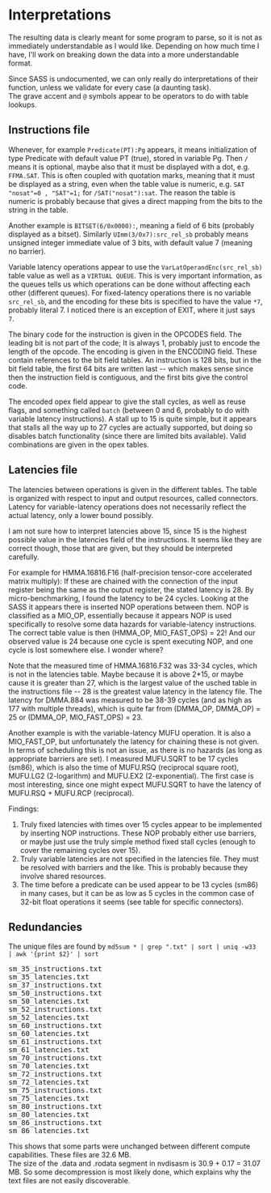 
# Interpretations
The resulting data is clearly meant for some program to parse, so it is not as immediately understandable as I would like.
Depending on how much time I have, I'll work on breaking down the data into a more understandable format.


Since SASS is undocumented, we can only really do interpretations of their function, unless we validate for every case (a daunting task).<br>
The grave accent and <code>@</code> symbols appear to be operators to do with table lookups.


## Instructions file
Whenever, for example `Predicate(PT):Pg` appears, it means initialization of type Predicate with default value PT (true), stored in variable Pg.
Then `/` means it is optional, maybe also that it must be displayed with a dot, e.g. `FFMA.SAT`. This is often coupled with quotation marks, meaning that it must be displayed as a string, even when the table value is numeric, e.g. `SAT "nosat"=0 , "SAT"=1;` for `/SAT("nosat"):sat`. The reason the table is numeric is probably because that gives a direct mapping from the bits to the string in the table.

Another example is `BITSET(6/0x0000):`, meaning a field of 6 bits (probably displayed as a bitset).
Similarly `UImm(3/0x7):src_rel_sb` probably means unsigned integer immediate value of 3 bits, with default value 7 (meaning no barrier).

Variable latency operations appear to use the `VarLatOperandEnc(src_rel_sb)` table value as well as a `VIRTUAL QUEUE`. This is very important information, as the queues tells us which operations can be done without affecting each other (different queues).
For fixed-latency operations there is no variable `src_rel_sb`, and the encoding for these bits is specified to have the value `*7`, probably literal 7. I noticed there is an exception of EXIT, where it just says `7`.


The binary code for the instruction is given in the OPCODES field. The leading bit is not part of the code; It is always 1, probably just to encode the length of the opcode. The encoding is given in the ENCODING field. These contain references to the bit field tables. An instruction is 128 bits, but in the bit field table, the first 64 bits are written last -- which makes sense since then the instruction field is contiguous, and the first bits give the control code.

The encoded opex field appear to give the stall cycles, as well as reuse flags, and something called `batch` (between 0 and 6, probably to do with variable latency instructions). A stall up to 15 is quite simple, but it appears that stalls all the way up to 27 cycles are actually supported, but doing so disables batch functionality (since there are limited bits available). Valid combinations are given in the opex tables.

## Latencies file
The latencies between operations is given in the different tables. The table is organized with respect to input and output resources, called connectors.
Latency for variable-latency operations does not necessarily reflect the actual latency, only a lower bound possibly.


I am not sure how to interpret latencies above 15, since 15 is the highest possible value in the latencies field of the instructions.
It seems like they are correct though, those that are given, but they should be interpreted carefully. <br>

For example for HMMA.16816.F16 (half-precision tensor-core accelerated matrix multiply): If these are chained with the connection of the input register being the same as the output register, the stated latency is 28. By micro-benchmarking, I found the latency to be 24 cycles. Looking at the SASS it appears there is inserted NOP operations between them. NOP is classified as a MIO_OP, essentially because it appears NOP is used specifically to resolve some data hazards for variable-latency instructions. The correct table value is then (HMMA_OP, MIO_FAST_OPS) = 22! And our observed value is 24 because one cycle is spent executing NOP, and one cycle is lost somewhere else. I wonder where?

Note that the measured time of HMMA.16816.F32 was 33-34 cycles, which is not in the latencies table. Maybe because it is above 2*15, or maybe cause it is greater than 27, which is the largest value of the usched table in the instructions file -- 28 is the greatest value latency in the latency file. The latency for DMMA.884 was measured to be 38-39 cycles (and as high as 177 with multiple threads), which is quite far from (DMMA_OP, DMMA_OP) = 25 or (DMMA_OP, MIO_FAST_OPS) = 23.

Another example is with the variable-latency MUFU operation. It is also a MIO_FAST_OP, but unfortunately the latency for chaining these is not given. In terms of scheduling this is not an issue, as there is no hazards (as long as appropriate barriers are set). I measured MUFU.SQRT to be 17 cycles (sm86), which is also the time of MUFU.RSQ (reciprocal square root), MUFU.LG2 (2-logarithm) and MUFU.EX2 (2-exponential). The first case is most interesting, since one might expect MUFU.SQRT to have the latency of MUFU.RSQ + MUFU.RCP (reciprocal).


Findings:
1. Truly fixed latencies with times over 15 cycles appear to be implemented by inserting NOP instructions. These NOP probably either use barriers, or maybe just use the truly simple method fixed stall cycles (enough to cover the remaining cycles over 15).
2. Truly variable latencies are not specified in the latencies file. They must be resolved with barriers and the like. This is probably because they involve shared resources.
3. The time before a predicate can be used appear to be 13 cycles (sm86) in many cases, but it can be as low as 5 cycles in the common case of 32-bit float operations it seems (see table for specific connectors).

## Redundancies
The unique files are found by `md5sum * | grep ".txt" | sort | uniq -w33 | awk '{print $2}' | sort`
<pre>
sm_35_instructions.txt
sm_35_latencies.txt
sm_37_instructions.txt
sm_50_instructions.txt
sm_50_latencies.txt
sm_52_instructions.txt
sm_52_latencies.txt
sm_60_instructions.txt
sm_60_latencies.txt
sm_61_instructions.txt
sm_61_latencies.txt
sm_70_instructions.txt
sm_70_latencies.txt
sm_72_instructions.txt
sm_72_latencies.txt
sm_75_instructions.txt
sm_75_latencies.txt
sm_80_instructions.txt
sm_80_latencies.txt
sm_86_instructions.txt
sm_86_latencies.txt
</pre>
This shows that some parts were unchanged between different compute capabilities. These files are 32.6 MB.<br>
The size of the .data and .rodata segment in nvdisasm is 30.9 + 0.17 = 31.07 MB. So some decompression is most likely done, which explains why the text files are not easily discoverable.
